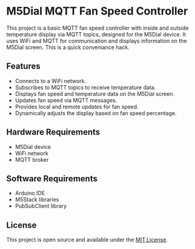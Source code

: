 # M5Dial MQTT Fan Speed Controller

This project is a basic MQTT fan speed controller with inside and outside temperature display via MQTT topics, designed for the M5Dial device.
It uses WiFi and MQTT for communication and displays information on the M5Dial screen.
This is a quick conveniance hack.

## Features

- Connects to a WiFi network.
- Subscribes to MQTT topics to receive temperature data.
- Displays fan speed and temperature data on the M5Dial screen.
- Updates fan speed via MQTT messages.
- Provides local and remote updates for fan speed.
- Dynamically adjusts the display based on fan speed percentage.

## Hardware Requirements

- M5Dial device
- WiFi network
- MQTT broker

## Software Requirements

- Arduino IDE
- M5Stack libraries
- PubSubClient library

## License

This project is open source and available under the [MIT License](LICENSE).